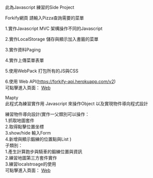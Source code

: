 此為Javascript 練習的Side Project

Forkify網頁
請輸入Pizza查詢需要的菜單

1.實作Javascript MVC 架構操作不同的Javascript

2.實作LocalStorage 儲存與顯示加入書籤的菜單

3.實作資料Paging

4.實作上傳菜單表單

5.使用WebPack 打包所有的JS與CSS

6.使用 Web API(https://forkify-api.herokuapp.com/v2)<br/>
可點擊進入頁面：
<a href="https://jerry75916.github.io/forkify/dist/index.html">Web</a>


Mapty<br/>
此程式為練習實作用 Javascript 來操作Object 以及實現物件導向程式設計<br/>

練習物件導向設計(實作一父類別可以操作： <br/>
1.抓取地圖套件 <br/>
2.取得點擊位置坐標 <br/>
3.show/hide 輸入Form <br/>
4.新增與顯示鍛練的位置點與List ) <br/>
子類別：<br/>
1.產生計算跑步與騎車的鍛練位置與資訊 <br/>
2.練習地圖第三方套件實作 <br/>
3.練習localstroage的使用<br/>
可點擊進入頁面：
<a href="https://jerry75916.github.io/Mapty/index.html">Web</a>

